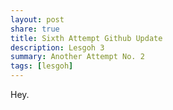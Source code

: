 ```yaml
---
layout: post
share: true
title: Sixth Attempt Github Update
description: Lesgoh 3
summary: Another Attempt No. 2
tags: [lesgoh]
---
```


Hey. 

